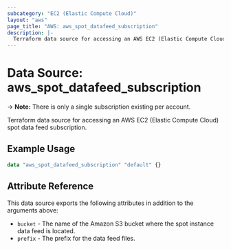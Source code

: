 ```yaml
---
subcategory: "EC2 (Elastic Compute Cloud)"
layout: "aws"
page_title: "AWS: aws_spot_datafeed_subscription"
description: |-
  Terraform data source for accessing an AWS EC2 (Elastic Compute Cloud) spot data feed subscription.
---
```


# Data Source: aws_spot_datafeed_subscription

-> **Note:** There is only a single subscription existing per account.

Terraform data source for accessing an AWS EC2 (Elastic Compute Cloud) spot data feed subscription.

## Example Usage

```terraform
data "aws_spot_datafeed_subscription" "default" {}
```

## Attribute Reference

This data source exports the following attributes in addition to the arguments above:

* `bucket` - The name of the Amazon S3 bucket where the spot instance data feed is located.
* `prefix` - The prefix for the data feed files.
